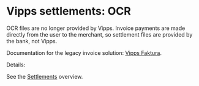 <!-- START_METADATA
---
title: Settlements OCR
sidebar_position: 35
---
END_METADATA -->

# Vipps settlements: OCR

OCR files are no longer provided by Vipps.
Invoice payments are made directly from the user to the merchant, so settlement files
are provided by the bank, not Vipps.

Documentation for the legacy invoice solution: [Vipps Faktura](./vipps-invoice-api-vipps-faktura.pdf).

Details: 

See the [Settlements](..) overview.
